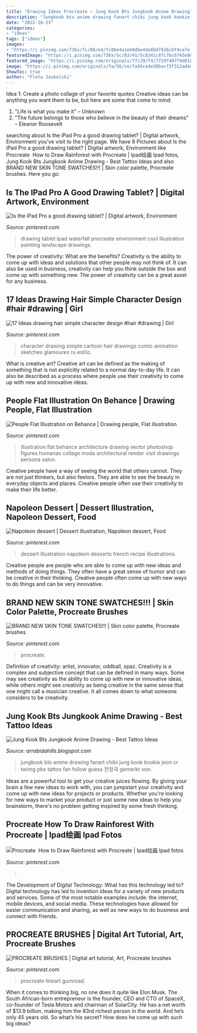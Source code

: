 ```yaml
---
title: "Drawing Ideas Procreate ~ Jung Kook Bts Jungkook Anime Drawing"
description: "Jungkook bts anime drawing fanart chibi jung kook kookie jeon cr twimg pbs tattoo fan follow guess 전정국 gemerkt von"
date: "2022-10-23"
categories:
- "ideas"
tags: ["ideas"]
images:
- "https://i.pinimg.com/736x/fc/08/e4/fc08e4a1eb0dbe4de8bd7826cbf4ce7e.jpg"
featuredImage: "https://i.pinimg.com/736x/5c/83/41/5c8341c87c7bc6743e86dbcfe79a47c5.jpg"
featured_image: "https://i.pinimg.com/originals/77/29/f4/7729f497f9d0188fa35d41db45232cca.png"
image: "https://i.pinimg.com/originals/fa/56/ce/fa56ce4e58bacf3f312ad4a0e6ea62fc.jpg"
ShowToc: true
author: "Fleta Jaskolski"
---
```



Idea 1: Create a photo collage of your favorite quotes
Creative ideas can be anything you want them to be, but here are some that come to mind: 

1. "Life is what you make it" – Unknown
2. "The future belongs to those who believe in the beauty of their dreams" – Eleanor Roosevelt

	

		
searching about Is the iPad Pro a good drawing tablet? | Digital artwork, Environment you've visit to the right page. We have 8 Pictures about Is the iPad Pro a good drawing tablet? | Digital artwork, Environment like Procreate ️ How to Draw Rainforest with Procreate | Ipad绘画 Ipad fotos, Jung Kook Bts Jungkook Anime Drawing - Best Tattoo Ideas and also BRAND NEW SKIN TONE SWATCHES!!! | Skin color palette, Procreate brushes. Here you go:
		
    
## Is The IPad Pro A Good Drawing Tablet? | Digital Artwork, Environment

<img loading=lazy src="https://i.pinimg.com/736x/e8/d9/15/e8d915bd016b9447770e37e7e04127dd.jpg" onerror="this.onerror=null;this.src='https://tse2.mm.bing.net/th?id=OIP.XqLcizto_AVhPymZxDoKjQHaKb&amp;pid=15.1';" alt="Is the iPad Pro a good drawing tablet? | Digital artwork, Environment">

_Source: pinterest.com_

>drawing tablet ipad waterfall procreate environment cool illustration painting landscape drawings. 

	

The power of creativity: What are the benefits?
Creativity is the ability to come up with ideas and solutions that other people may not think of. It can also be used in business, creativity can help you think outside the box and come up with something new. The power of creativity can be a great asset for any business.

    
## 17 Ideas Drawing Hair Simple Character Design #hair #drawing | Girl

<img loading=lazy src="https://i.pinimg.com/originals/fa/56/ce/fa56ce4e58bacf3f312ad4a0e6ea62fc.jpg" onerror="this.onerror=null;this.src='https://tse2.mm.bing.net/th?id=OIP.zBQJWrtzurADRzMDVQUH7wAAAA&amp;pid=15.1';" alt="17 Ideas drawing hair simple character design #hair #drawing | Girl">

_Source: pinterest.com_

>character drawing simple cartoon hair drawings comic animation sketches glamoures ru estilo. 

	

What is creative art?
Creative art can be defined as the making of something that is not explicitly related to a normal day-to-day life. It can also be described as a process where people use their creativity to come up with new and innovative ideas.

    
## People Flat Illustration On Behance | Drawing People, Flat Illustration

<img loading=lazy src="https://i.pinimg.com/originals/77/29/f4/7729f497f9d0188fa35d41db45232cca.png" onerror="this.onerror=null;this.src='https://tse2.mm.bing.net/th?id=OIP.lyRbicCcPWBZ-JIT6Cu5aAHaJ4&amp;pid=15.1';" alt="People Flat Illustration on Behance | Drawing people, Flat illustration">

_Source: pinterest.com_

>illustration flat behance architecture drawing vector photoshop figures humanas collage moda architectural render visit drawings persona salvo. 

	

Creative people have a way of seeing the world that others cannot. They are not just thinkers, but also feelors. They are able to see the beauty in everyday objects and places. Creative people often use their creativity to make their life better.

    
## Napoleon Dessert | Dessert Illustration, Napoleon Dessert, Food

<img loading=lazy src="https://i.pinimg.com/736x/68/01/da/6801da75816f6cc30c3cd6d14afc2da5.jpg" onerror="this.onerror=null;this.src='https://tse2.mm.bing.net/th?id=OIP.tZnEz7MHqz3g7eV9Cqxg5gHaHa&amp;pid=15.1';" alt="Napoleon dessert | Dessert illustration, Napoleon dessert, Food">

_Source: pinterest.com_

>dessert illustration napoleon desserts french recipe illustrations. 

	

Creative people are people who are able to come up with new ideas and methods of doing things. They often have a great sense of humor and can be creative in their thinking. Creative people often come up with new ways to do things and can be very innovative.

    
## BRAND NEW SKIN TONE SWATCHES!!! | Skin Color Palette, Procreate Brushes

<img loading=lazy src="https://i.pinimg.com/736x/e3/34/2e/e3342e15984969c8a636b4b5ddd426bb.jpg" onerror="this.onerror=null;this.src='https://tse4.mm.bing.net/th?id=OIP.T2FiKy3rTJHRRrSinmtbrQHaJ3&amp;pid=15.1';" alt="BRAND NEW SKIN TONE SWATCHES!!! | Skin color palette, Procreate brushes">

_Source: pinterest.com_

>procreate. 

	

Definition of creativity: artist, innovator, oddball, spaz.
Creativity is a complex and subjective concept that can be defined in many ways. Some may see creativity as the ability to come up with new or innovative ideas, while others might see creativity as being creative in the same sense that one might call a musician creative. It all comes down to what someone considers to be creativity.

    
## Jung Kook Bts Jungkook Anime Drawing - Best Tattoo Ideas

<img loading=lazy src="https://i.pinimg.com/736x/5c/83/41/5c8341c87c7bc6743e86dbcfe79a47c5.jpg" onerror="this.onerror=null;this.src='https://tse2.mm.bing.net/th?id=OIP.5Qy-laLocrxt-PV-Ijpc-gHaKj&amp;pid=15.1';" alt="Jung Kook Bts Jungkook Anime Drawing - Best Tattoo Ideas">

_Source: arrabidahills.blogspot.com_

>jungkook bts anime drawing fanart chibi jung kook kookie jeon cr twimg pbs tattoo fan follow guess 전정국 gemerkt von. 

	

Ideas are a powerful tool to get your creative juices flowing. By giving your brain a few new ideas to work with, you can jumpstart your creativity and come up with new ideas for projects or products. Whether you're looking for new ways to market your product or just some new ideas to help you brainstorm, there's no problem getting inspired by some fresh thinking.

    
## Procreate ️ How To Draw Rainforest With Procreate | Ipad绘画 Ipad Fotos

<img loading=lazy src="https://i.pinimg.com/originals/26/21/87/262187fceeb73ee47ab0baf5cc0b9fc4.jpg" onerror="this.onerror=null;this.src='https://tse2.mm.bing.net/th?id=OIP.JMhl8Nwj02sesU2vPZFLDQHaEK&amp;pid=15.1';" alt="Procreate ️ How to Draw Rainforest with Procreate | Ipad绘画 Ipad fotos">

_Source: pinterest.com_

>. 

	

The Development of Digital Technology: What has this technology led to?
Digital technology has led to invention ideas for a variety of new products and services. Some of the most notable examples include: the internet, mobile devices, and social media. These technologies have allowed for easier communication and sharing, as well as new ways to do business and connect with friends.

    
## PROCREATE BRUSHES | Digital Art Tutorial, Art, Procreate Brushes

<img loading=lazy src="https://i.pinimg.com/736x/fc/08/e4/fc08e4a1eb0dbe4de8bd7826cbf4ce7e.jpg" onerror="this.onerror=null;this.src='https://tse2.mm.bing.net/th?id=OIP.gBjmmh33ZlXpEW4NPdPi5gHaJB&amp;pid=15.1';" alt="PROCREATE BRUSHES | Digital art tutorial, Art, Procreate brushes">

_Source: pinterest.com_

>procreate lineart gumroad. 

	

When it comes to thinking big, no one does it quite like Elon Musk. The South African-born entrepreneur is the founder, CEO and CTO of SpaceX, co-founder of Tesla Motors and chairman of SolarCity. He has a net worth of $13.9 billion, making him the 83rd richest person in the world. And he’s only 45 years old. So what’s his secret? How does he come up with such big ideas?

